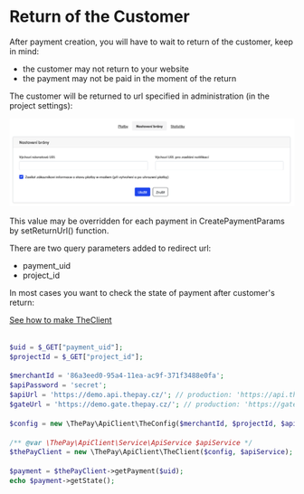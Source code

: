 # Return of the Customer

After payment creation, you will have to wait to return of the customer, keep in mind:

- the customer may not return to your website
- the payment may not be paid in the moment of the return

The customer will be returned to url specified in administration (in the project settings):

![settings](img/settings.png)

This value may be overridden for each payment in CreatePaymentParams by setReturnUrl() function.

There are two query parameters added to redirect url:

* payment_uid
* project_id

In most cases you want to check the state of payment after customer's return:

[See how to make TheClient](../.github/README.md#theclient-instance)

```php

$uid = $_GET["payment_uid"];
$projectId = $_GET["project_id"];

$merchantId = '86a3eed0-95a4-11ea-ac9f-371f3488e0fa';
$apiPassword = 'secret';
$apiUrl = 'https://demo.api.thepay.cz/'; // production: 'https://api.thepay.cz/'
$gateUrl = 'https://demo.gate.thepay.cz/'; // production: 'https://gate.thepay.cz/'

$config = new \ThePay\ApiClient\TheConfig($merchantId, $projectId, $apiPassword, $apiUrl, $gateUrl);

/** @var \ThePay\ApiClient\Service\ApiService $apiService */
$thePayClient = new \ThePay\ApiClient\TheClient($config, $apiService);

$payment = $thePayClient->getPayment($uid);
echo $payment->getState();
```
